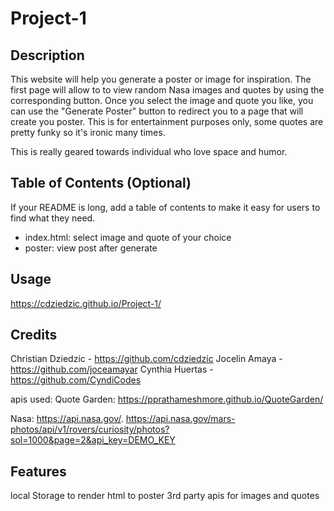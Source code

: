 # Project-1

## Description

This website will help you generate a poster or image for inspiration. The first page will allow to to view random Nasa images and quotes by using the corresponding button. Once you select the image and quote you like, you can use the "Generate Poster" button to redirect you to a page that will create you poster. This is for entertainment purposes only, some quotes are pretty funky so it's ironic many times. 

This is really geared towards individual who love space and humor. 


## Table of Contents (Optional)

If your README is long, add a table of contents to make it easy for users to find what they need.

- index.html: select image and quote of your choice
- poster: view post after generate

## Usage

https://cdziedzic.github.io/Project-1/

## Credits

Christian Dziedzic - https://github.com/cdziedzic 
Jocelin Amaya - https://github.com/joceamayar
Cynthia Huertas - https://github.com/CyndiCodes

apis used:
Quote Garden: https://pprathameshmore.github.io/QuoteGarden/

Nasa: https://api.nasa.gov/.  https://api.nasa.gov/mars-photos/api/v1/rovers/curiosity/photos?sol=1000&page=2&api_key=DEMO_KEY


## Features

local Storage to render html to poster
3rd party apis for images and quotes
